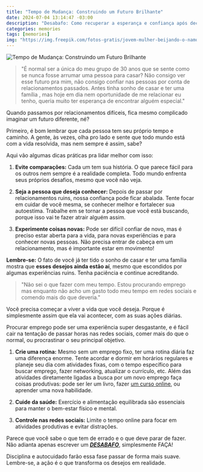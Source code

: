 ```yaml
---
title: "Tempo de Mudança: Construindo um Futuro Brilhante"
date: 2024-07-04 13:14:47 -03:00
description: "Desabafo: Como recuperar a esperança e confiança após decepções amorosas? Explore caminhos para reconstruir relacionamentos com base na experiência"
categories: memories
tags: [memories]
img: "https://img.freepik.com/fotos-gratis/jovem-mulher-beijando-o-namorado-em-casa_23-2147873731.jpg"
---
```

![Tempo de Mudança: Construindo um Futuro Brilhante](https://cdn.jsdelivr.net/gh/geanramos/files/img/desabafo.png)


> "É normal ser a única do meu grupo de 30 anos que se sente como se
> nunca fosse arrumar uma pessoa para casar? Não consigo ver esse futuro
> pra mim, não consigo confiar nas pessoas por conta de relacionamentos
> passados. Antes tinha sonho de casar e ter uma família , mas hoje em
> dia nem oportunidade de me relacionar eu tenho, queria muito ter
> esperança de encontrar alguém especial."

Quando passamos por relacionamentos difíceis, fica mesmo complicado imaginar um futuro diferente, né?

Primeiro, é bom lembrar que cada pessoa tem seu próprio tempo e caminho. A gente, às vezes, olha pro lado e sente que todo mundo está com a vida resolvida, mas nem sempre é assim, sabe?

Aqui vão algumas dicas práticas pra lidar melhor com isso:

1.  **Evite comparações:**  Cada um tem sua história. O que parece fácil para os outros nem sempre é a realidade completa. Todo mundo enfrenta seus próprios desafios, mesmo que você não veja.
    
2.  **Seja a pessoa que deseja conhecer:**  Depois de passar por relacionamentos ruins, nossa confiança pode ficar abalada. Tente focar em cuidar de você mesma, se conhecer melhor e fortalecer sua autoestima. Trabalhe em se tornar a pessoa que você está buscando, porque isso vai te fazer atrair alguém assim.
    
3.  **Experimente coisas novas:**  Pode ser difícil confiar de novo, mas é preciso estar aberta para a vida, para novas experiências e para conhecer novas pessoas. Não precisa entrar de cabeça em um relacionamento, mas é importante estar em movimento!
    

**Lembre-se:**  O fato de você já ter tido o sonho de casar e ter uma família mostra que  **esses desejos ainda estão aí**, mesmo que escondidos por algumas experiências ruins. Tenha paciência e continue acreditando.

> "Não sei o que fazer com meu tempo. Estou procurando emprego mas
> enquanto não acho um gasto todo meu tempo em redes sociais e comendo mais do que deveria."

Você precisa começar a viver a vida que você deseja. Porque é simplesmente assim que ela vai acontecer, com as suas ações diárias.

Procurar emprego pode ser uma experiência super desgastante, e é fácil cair na tentação de passar horas nas redes sociais, comer mais do que o normal, ou procrastinar o seu principal objetivo.

1.  **Crie uma rotina:**  Mesmo sem um emprego fixo, ter uma rotina diária faz uma diferença enorme. Tente acordar e dormir em horários regulares e planeje seu dia com atividades fixas, com o tempo específico para buscar emprego, fazer networking, atualizar o currículo, etc. Além das atividades diretamente ligadas a busca por um novo emprego faça coisas produtivas: pode ser ler um livro, fazer [um curso online](./ig/), ou aprender uma nova habilidade.
    
2.  **Cuide da saúde:** Exercício e alimentação equilibrada são essenciais para manter o bem-estar físico e mental.
    
3.  **Controle nas redes sociais:** Limite o tempo online para focar em atividades produtivas e evitar distrações.
    

Parece que você sabe o que tem de errado e o que deve parar de fazer. 
Não adianta apenas escrever um  _**[DESABAFO](https://forms.gle/zezBcJu3XH8MM3sq7)**_, simplesmente FAÇA!

Disciplina e autocuidado farão essa fase passar de forma mais suave. Lembre-se, a ação é o que transforma os desejos em realidade.